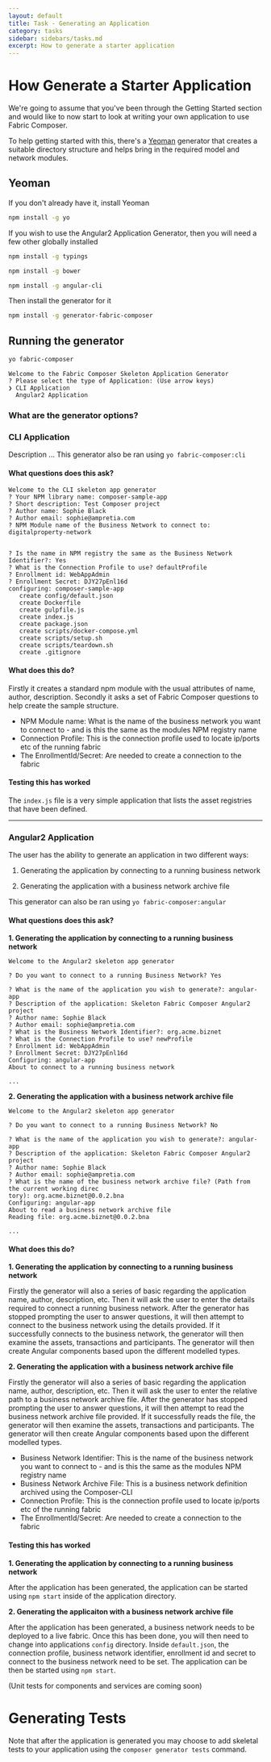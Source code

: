 ```yaml
---
layout: default
title: Task - Generating an Application
category: tasks
sidebar: sidebars/tasks.md
excerpt: How to generate a starter application
---
```


# How Generate a Starter Application
We're going to assume that you've been through the Getting Started section and would like to now start to look at writing your own application to use Fabric Composer.

To help getting started with this, there's a [Yeoman](http://yeoman.io/) generator that creates a suitable directory structure and helps bring in the required model and network modules.

## Yeoman

If you don't already have it, install Yeoman

```bash
npm install -g yo
```


If you wish to use the Angular2 Application Generator, then you will need a few other globally installed

```bash
npm install -g typings

npm install -g bower

npm install -g angular-cli
```


Then install the generator for it


```bash
npm install -g generator-fabric-composer
```


## Running the generator

```bash
yo fabric-composer
```

```
Welcome to the Fabric Composer Skeleton Application Generator
? Please select the type of Application: (Use arrow keys)
❯ CLI Application 
  Angular2 Application
```

### What are the generator options?

### CLI Application

Description ...
This generator also be ran using ```yo fabric-composer:cli```

#### What questions does this ask?

```
Welcome to the CLI skeleton app generator
? Your NPM library name: composer-sample-app
? Short description: Test Composer project
? Author name: Sophie Black
? Author email: sophie@ampretia.com
? NPM Module name of the Business Network to connect to: digitalproperty-network


? Is the name in NPM registry the same as the Business Network Identifier?: Yes
? What is the Connection Profile to use? defaultProfile
? Enrollment id: WebAppAdmin
? Enrollment Secret: DJY27pEnl16d
configuring: composer-sample-app
   create config/default.json
   create Dockerfile
   create gulpfile.js
   create index.js
   create package.json
   create scripts/docker-compose.yml
   create scripts/setup.sh
   create scripts/teardown.sh
   create .gitignore
```

#### What does this do?
Firstly it creates a standard npm module with the usual attributes of name, author, description.
Secondly it asks a set of Fabric Composer questions to help create the sample structure.

- NPM Module name:  What is the name of the business network you want to connect to - and is this the same as the modules NPM registry name
- Connection Profile:  This is the connection profile used to locate ip/ports etc of the running fabric
- The EnrollmentId/Secret: Are needed to create a connection to the fabric

#### Testing this has worked
The `index.js` file is a very simple application that lists the asset registries that have been defined.

---

### Angular2 Application

The user has the ability to generate an application in two different ways:

1. Generating the application by connecting to a running business network

2. Generating the application with a business network archive file

This generator can also be ran using ```yo fabric-composer:angular```

#### What questions does this ask?


**1. Generating the application by connecting to a running business network**

```
Welcome to the Angular2 skeleton app generator

? Do you want to connect to a running Business Network? Yes

? What is the name of the application you wish to generate?: angular-app
? Description of the application: Skeleton Fabric Composer Angular2 project
? Author name: Sophie Black
? Author email: sophie@ampretia.com
? What is the Business Network Identifier?: org.acme.biznet
? What is the Connection Profile to use? newProfile
? Enrollment id: WebAppAdmin
? Enrollment Secret: DJY27pEnl16d
Configuring: angular-app
About to connect to a running business network

...
```


**2. Generating the application with a business network archive file**

```
Welcome to the Angular2 skeleton app generator

? Do you want to connect to a running Business Network? No

? What is the name of the application you wish to generate?: angular-app
? Description of the application: Skeleton Fabric Composer Angular2 project
? Author name: Sophie Black
? Author email: sophie@ampretia.com
? What is the name of the business network archive file? (Path from the current working direc
tory): org.acme.biznet@0.0.2.bna
Configuring: angular-app
About to read a business network archive file
Reading file: org.acme.biznet@0.0.2.bna

...
```


#### What does this do?

**1. Generating the application by connecting to a running business network**

Firstly the generator will also a series of basic regarding the application name, author, description, etc.
Then it will ask the user to enter the details required to connect a running business network.
After the generator has stopped prompting the user to answer questions, it will then attempt to connect to the business network using the details provided.
If it successfully connects to the business network, the generator will then examine the assets, transactions and participants.
The generator will then create Angular components based upon the different modelled types.


**2. Generating the application with a business network archive file**

Firstly the generator will also a series of basic regarding the application name, author, description, etc.
Then it will ask the user to enter the relative path to a business network archive file.
After the generator has stopped prompting the user to answer questions, it will then attempt to read the business network archive file provided.
If it successfully reads the file, the generator will then examine the assets, transactions and participants.
The generator will then create Angular components based upon the different modelled types.


- Business Network Identifier:  This is the name of the business network you want to connect to - and is this the same as the modules NPM registry name
- Business Network Archive File: This is a business network definition archived using the Composer-CLI
- Connection Profile:  This is the connection profile used to locate ip/ports etc of the running fabric
- The EnrollmentId/Secret: Are needed to create a connection to the fabric


#### Testing this has worked

**1. Generating the application by connecting to a running business network**

After the application has been generated, the application can be started using ``npm start`` inside of the application directory.

**2. Generating the applicaiton with a business network archive file**

After the application has been generated, a business network needs to be deployed to a live fabric.
Once this has been done, you will then need to change into applications ``config`` directory.
Inside ``default.json``, the connection profile, business network identifier, enrollment id and secret to connect to the business network need to be set.
The application can be then be started using ``npm start``.

(Unit tests for components and services are coming soon)


# Generating Tests

Note that after the application is generated you may choose to add skeletal tests to your application using the `composer generator tests` command.
